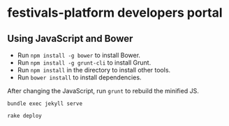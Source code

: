 festivals-platform developers portal
====================

## Using JavaScript and Bower

* Run `npm install -g bower` to install Bower.
* Run `npm install -g grunt-cli` to install Grunt.
* Run `npm install` in the directory to install other tools.
* Run `bower install` to install dependencies.

After changing the JavaScript, run `grunt` to rebuild the minified JS.

```
bundle exec jekyll serve
```

```
rake deploy
```